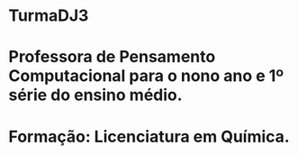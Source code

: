 # TurmaDJ3
# Professora de Pensamento Computacional para o nono ano e 1º série do ensino médio.
# Formação: Licenciatura em Química.

